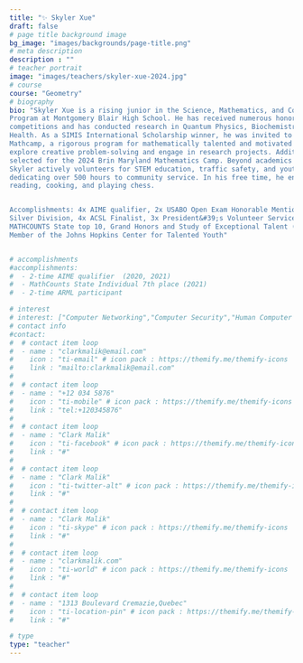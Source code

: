 ```yaml
---
title: "✨ Skyler Xue"
draft: false
# page title background image
bg_image: "images/backgrounds/page-title.png"
# meta description
description : ""
# teacher portrait
image: "images/teachers/skyler-xue-2024.jpg"
# course
course: "Geometry"
# biography
bio: "Skyler Xue is a rising junior in the Science, Mathematics, and Computer Science Magnet
Program at Montgomery Blair High School. He has received numerous honors in STEM
competitions and has conducted research in Quantum Physics, Biochemistry, and Public
Health. As a SIMIS International Scholarship winner, he was invited to attend the 2024 Yau
Mathcamp, a rigorous program for mathematically talented and motivated high schoolers to
explore creative problem-solving and engage in research projects. Additionally, he has been
selected for the 2024 Brin Maryland Mathematics Camp. Beyond academics and research,
Skyler actively volunteers for STEM education, traffic safety, and youth health initiatives,
dedicating over 500 hours to community service. In his free time, he enjoys singing,
reading, cooking, and playing chess.


Accomplishments: 4x AIME qualifier, 2x USABO Open Exam Honorable Mention, USACO
Silver Division, 4x ACSL Finalist, 3x President&#39;s Volunteer Service Award - Gold,
MATHCOUNTS State top 10, Grand Honors and Study of Exceptional Talent (SET)
Member of the Johns Hopkins Center for Talented Youth"


# accomplishments
#accomplishments:
#  - 2-time AIME qualifier  (2020, 2021)
#  - MathCounts State Individual 7th place (2021)
#  - 2-time ARML participant

# interest
# interest: ["Computer Networking","Computer Security","Human Computer Interfacing"]
# contact info
#contact:
#  # contact item loop
#  - name : "clarkmalik@email.com"
#    icon : "ti-email" # icon pack : https://themify.me/themify-icons
#    link : "mailto:clarkmalik@email.com"
#
#  # contact item loop
#  - name : "+12 034 5876"
#    icon : "ti-mobile" # icon pack : https://themify.me/themify-icons
#    link : "tel:+120345876"
#
#  # contact item loop
#  - name : "Clark Malik"
#    icon : "ti-facebook" # icon pack : https://themify.me/themify-icons
#    link : "#"
#
#  # contact item loop
#  - name : "Clark Malik"
#    icon : "ti-twitter-alt" # icon pack : https://themify.me/themify-icons
#    link : "#"
#
#  # contact item loop
#  - name : "Clark Malik"
#    icon : "ti-skype" # icon pack : https://themify.me/themify-icons
#    link : "#"
#
#  # contact item loop
#  - name : "clarkmalik.com"
#    icon : "ti-world" # icon pack : https://themify.me/themify-icons
#    link : "#"
#
#  # contact item loop
#  - name : "1313 Boulevard Cremazie,Quebec"
#    icon : "ti-location-pin" # icon pack : https://themify.me/themify-icons
#    link : "#"

# type
type: "teacher"
---
```




